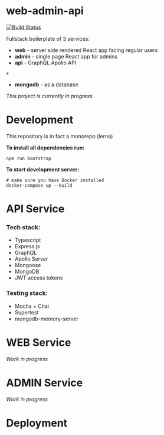 # web-admin-api

[![Build Status](https://travis-ci.com/michal-wrzosek/web-admin-api.svg?branch=master)](https://travis-ci.com/michal-wrzosek/web-admin-api)

Fullstack boilerplate of 3 services:

- **web** - server side rendered React app facing regular users
- **admin** - single page React app for admins
- **api** - GraphQL Apollo API

`+`

- **mongodb** - as a database

_This project is currently in progress._

# Development

This repository is in fact a monorepo (lerna)

**To install all dependencies run:**

```
npm run bootstrap
```

**To start development server:**

```
# make sure you have Docker installed
docker-compose up --build
```

# API Service

### Tech stack:

- Typescript
- Express.js
- GraphQL
- Apollo Server
- Mongoose
- MongoDB
- JWT access tokens

### Testing stack:

- Mocha + Chai
- Supertest
- mongodb-memory-server

# WEB Service

_Work in progress_

# ADMIN Service

_Work in progress_

# Deployment
